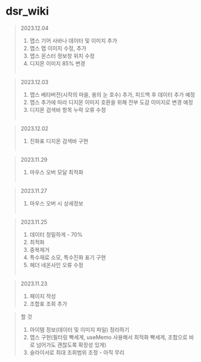# dsr_wiki

> 2023.12.04
> 1. 맵스 기어 사바나 데이터 및 이미지 추가
> 2. 맵스 맵 이미지 수정, 추가
> 3. 맵스 몬스터 정보창 위치 수정
> 4. 디지몬 이미지 85% 변경<br><br>

> 2023.12.03
> 1. 맵스 베타버전(시작의 마을, 용의 눈 호수) 추가, 피드백 후 데이터 추가 예정
> 2. 맵스 추가에 따라 디지몬 이미지 호환을 위해 전부 도감 이미지로 변경 예정
> 3. 디지몬 검색바 항목 누락 오류 수정<br><br>

> 2023.12.02
> 1. 진화표 디지몬 검색바 구현<br><br>

> 2023.11.29
> 1. 마우스 오버 모달 최적화<br><br>

> 2023.11.27
> 1. 마우스 오버 시 상세정보<br><br>

> 2023.11.25
> 1. 데이터 정밀하게 - 70%
> 2. 최적화
> 3. 중복제거
> 4. 특수재료 소모, 특수진화 표기 구현
> 5. 헤더 네온사인 오류 수정<br><br>

> 2023.11.23
> 1. 페이지 작성
> 2. 조합표 조회 추가<br>

> 할 것
> 1. 아이템 정보(데이터 및 이미지 파일) 정리하기
> 2. 맵스 구현(필터링 빡세게, useMemo 사용해서 최적화 빡세게, 조합으로 바로 넘어가도 괜찮도록 확장성 있게)
> 3. 슬라이서로 최대 조회범위 조정 - 아직 무리<br>